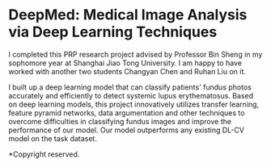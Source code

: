 # DeepMed: Medical Image Analysis via Deep Learning Techniques 

I completed this PRP research project advised by Professor Bin Sheng in my sophomore year at Shanghai Jiao Tong University. I am happy to have worked with another two students Changyan Chen and Ruhan Liu on it. 

I built up a deep learning model that can classify patients' fundus photos accurately and efficiently to detect systemic lupus erythematosus. Based on deep learning models, this project innovatively utilizes transfer learning, feature pyramid networks, data argumentation and other techniques to overcome difficulties in classifying fundus images and improve the performance of our model. Our model outperforms any existing DL-CV model on the task dataset.

*Copyright reserved.
